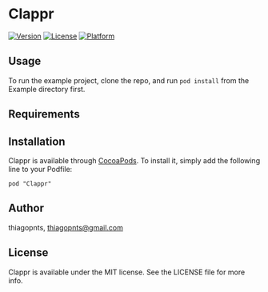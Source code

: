 # Clappr

[![Version](https://img.shields.io/cocoapods/v/Clappr.svg?style=flat)](http://cocoadocs.org/docsets/Clappr)
[![License](https://img.shields.io/cocoapods/l/Clappr.svg?style=flat)](http://cocoadocs.org/docsets/Clappr)
[![Platform](https://img.shields.io/cocoapods/p/Clappr.svg?style=flat)](http://cocoadocs.org/docsets/Clappr)

## Usage

To run the example project, clone the repo, and run `pod install` from the Example directory first.

## Requirements

## Installation

Clappr is available through [CocoaPods](http://cocoapods.org). To install
it, simply add the following line to your Podfile:

    pod "Clappr"

## Author

thiagopnts, thiagopnts@gmail.com

## License

Clappr is available under the MIT license. See the LICENSE file for more info.

